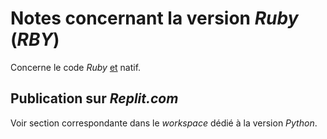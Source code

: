 # Notes concernant la version *Ruby* (*RBY*)

Concerne le code *Ruby* <u>et</u> natif.

## Publication sur *Replit.com*

Voir section correspondante dans le *workspace* dédié à la version *Python*.